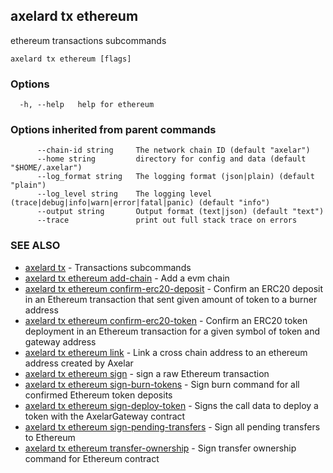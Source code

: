 ## axelard tx ethereum

ethereum transactions subcommands

```
axelard tx ethereum [flags]
```

### Options

```
  -h, --help   help for ethereum
```

### Options inherited from parent commands

```
      --chain-id string     The network chain ID (default "axelar")
      --home string         directory for config and data (default "$HOME/.axelar")
      --log_format string   The logging format (json|plain) (default "plain")
      --log_level string    The logging level (trace|debug|info|warn|error|fatal|panic) (default "info")
      --output string       Output format (text|json) (default "text")
      --trace               print out full stack trace on errors
```

### SEE ALSO

- [axelard tx](axelard_tx.md)	 - Transactions subcommands
- [axelard tx ethereum add-chain](axelard_tx_ethereum_add-chain.md)	 - Add a evm chain
- [axelard tx ethereum confirm-erc20-deposit](axelard_tx_ethereum_confirm-erc20-deposit.md)	 - Confirm an ERC20 deposit in an Ethereum transaction that sent given amount of token to a burner address
- [axelard tx ethereum confirm-erc20-token](axelard_tx_ethereum_confirm-erc20-token.md)	 - Confirm an ERC20 token deployment in an Ethereum transaction for a given symbol of token and gateway address
- [axelard tx ethereum link](axelard_tx_ethereum_link.md)	 - Link a cross chain address to an ethereum address created by Axelar
- [axelard tx ethereum sign](axelard_tx_ethereum_sign.md)	 - sign a raw Ethereum transaction
- [axelard tx ethereum sign-burn-tokens](axelard_tx_ethereum_sign-burn-tokens.md)	 - Sign burn command for all confirmed Ethereum token deposits
- [axelard tx ethereum sign-deploy-token](axelard_tx_ethereum_sign-deploy-token.md)	 - Signs the call data to deploy a token with the AxelarGateway contract
- [axelard tx ethereum sign-pending-transfers](axelard_tx_ethereum_sign-pending-transfers.md)	 - Sign all pending transfers to Ethereum
- [axelard tx ethereum transfer-ownership](axelard_tx_ethereum_transfer-ownership.md)	 - Sign transfer ownership command for Ethereum contract
